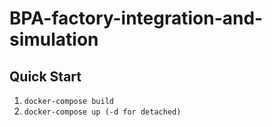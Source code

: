 # BPA-factory-integration-and-simulation

## Quick Start
1. `docker-compose build`
2. `docker-compose up (-d for detached)`